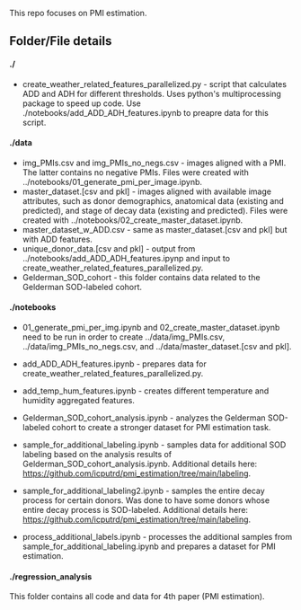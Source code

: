 This repo focuses on PMI estimation.

## Folder/File details
#### ./
* create_weather_related_features_parallelized.py - script that calculates ADD and ADH for different thresholds. Uses python's multiprocessing package to speed up code. Use ./notebooks/add_ADD_ADH_features.ipynb to preapre data for this script.

#### ./data
* img_PMIs.csv and img_PMIs_no_negs.csv - images aligned with a PMI. The latter contains no negative PMIs. Files were created with ../notebooks/01_generate_pmi_per_image.ipynb.
* master_dataset.[csv and pkl] - images aligned with available image attributes, such as donor demographics, anatomical data (existing and predicted), and stage of decay data (existing and predicted). Files were created with ../notebooks/02_create_master_dataset.ipynb.
* master_dataset_w_ADD.csv - same as master_dataset.[csv and pkl] but with ADD features. 
* unique_donor_data.[csv and pkl] - output from ../notebooks/add_ADD_ADH_features.ipynp and input to create_weather_related_features_parallelized.py.
* Gelderman_SOD_cohort - this folder contains data related to the Gelderman SOD-labeled cohort. 

#### ./notebooks
* 01_generate_pmi_per_img.ipynb and 02_create_master_dataset.ipynb need to be run in order to create ../data/img_PMIs.csv, ../data/img_PMIs_no_negs.csv, and ../data/master_dataset.[csv and pkl].

* add_ADD_ADH_features.ipynb - prepares data for create_weather_related_features_parallelized.py.

* add_temp_hum_features.ipynb - creates different temperature and humidity aggregated features.

* Gelderman_SOD_cohort_analysis.ipynb - analyzes the Gelderman SOD-labeled cohort to create a stronger dataset for PMI estimation task. 

* sample_for_additional_labeling.ipynb - samples data for additional SOD labeling based on the analysis results of Gelderman_SOD_cohort_analysis.ipynb. Additional details here: https://github.com/icputrd/pmi_estimation/tree/main/labeling.

* sample_for_additional_labeling2.ipynb - samples the entire decay process for certain donors. Was done to have some donors whose entire decay process is SOD-labeled. Additional details here: https://github.com/icputrd/pmi_estimation/tree/main/labeling.

* process_additional_labels.ipynb - processes the additional samples from sample_for_additional_labeling.ipynb and prepares a dataset for PMI estimation.

#### ./regression_analysis
This folder contains all code and data for 4th paper (PMI estimation).


